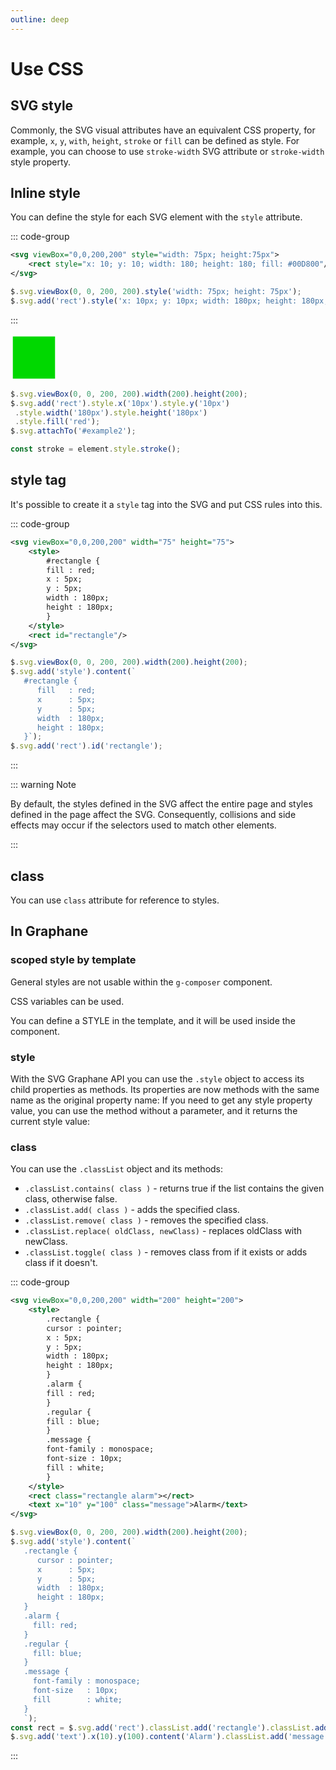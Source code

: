 ```yaml
---
outline: deep
---
```


# Use CSS

## SVG style

Commonly, the SVG visual attributes have an equivalent CSS property, for example, `x`, `y`,
`with`, `height`, `stroke` or `fill` can be defined as style. For example, you can choose to
use  `stroke-width` SVG attribute or `stroke-width` style property.

## Inline style

You can define the style for each SVG element with the `style` attribute.

::: code-group

```svg
<svg viewBox="0,0,200,200" style="width: 75px; height:75px">
    <rect style="x: 10; y: 10; width: 180; height: 180; fill: #00D800"/>
</svg>
```

```js
$.svg.viewBox(0, 0, 200, 200).style('width: 75px; height: 75px');
$.svg.add('rect').style('x: 10px; y: 10px; width: 180px; height: 180px; fill: #00D800');
```

:::

<svg viewBox="0,0,200,200" style="width: 75px; height:75px">
  <rect style="x: 10; y: 10; width: 180; height: 180; fill: #00D800"/>
</svg>


```js
$.svg.viewBox(0, 0, 200, 200).width(200).height(200);
$.svg.add('rect').style.x('10px').style.y('10px')
 .style.width('180px').style.height('180px')
 .style.fill('red');
$.svg.attachTo('#example2');
```

```js
const stroke = element.style.stroke();
```

## style tag

It's possible to create it a `style` tag into the SVG and put CSS rules into this.

::: code-group

```svg
<svg viewBox="0,0,200,200" width="75" height="75">
    <style>
        #rectangle {
        fill : red;
        x : 5px;
        y : 5px;
        width : 180px;
        height : 180px;
        }
    </style>
    <rect id="rectangle"/>
</svg>
```

```js
$.svg.viewBox(0, 0, 200, 200).width(200).height(200);
$.svg.add('style').content(`
   #rectangle {
      fill   : red;
      x      : 5px;
      y      : 5px;
      width  : 180px;
      height : 180px;
   }`);
$.svg.add('rect').id('rectangle');
```

:::

::: warning Note

By default, the styles defined in the SVG affect the entire page and styles defined in the page 
affect the SVG. Consequently, collisions and side effects may occur if the selectors used to match 
other elements.

:::


## class

You can use `class` attribute for reference to styles.


## In Graphane

### scoped style by template

General styles are not usable within the `g-composer` component.

CSS variables can be used.

You can define a STYLE in the template, and it will be used inside the component.

### style

With the SVG Graphane API you can use the `.style` object to access its child properties
as methods. Its properties are now methods with the same name as the original property name: If you
need to get any style property value, you can use the method without a parameter, and it returns the
current style value:

### class

You can use the `.classList` object and its methods:

- `.classList.contains( class )` - returns true if the list contains the given class, otherwise
  false.
- `.classList.add( class )` - adds the specified class.
- `.classList.remove( class )` - removes the specified class.
- `.classList.replace( oldClass, newClass)` - replaces oldClass with newClass.
- `.classList.toggle( class )` - removes class from if it exists or adds class if it doesn't.

::: code-group

```svg
<svg viewBox="0,0,200,200" width="200" height="200">
    <style>
        .rectangle {
        cursor : pointer;
        x : 5px;
        y : 5px;
        width : 180px;
        height : 180px;
        }
        .alarm {
        fill : red;
        }
        .regular {
        fill : blue;
        }
        .message {
        font-family : monospace;
        font-size : 10px;
        fill : white;
        }
    </style>
    <rect class="rectangle alarm"></rect>
    <text x="10" y="100" class="message">Alarm</text>
</svg>
```

```js
$.svg.viewBox(0, 0, 200, 200).width(200).height(200);
$.svg.add('style').content(`
   .rectangle {
      cursor : pointer;
      x      : 5px;
      y      : 5px;
      width  : 180px;
      height : 180px;
   }
   .alarm {
     fill: red;
   }
   .regular {
     fill: blue;
   }
   .message {
     font-family : monospace;
     font-size   : 10px;
     fill        : white;
   }
   `);
const rect = $.svg.add('rect').classList.add('rectangle').classList.add('regular');
$.svg.add('text').x(10).y(100).content('Alarm').classList.add('message');
```

:::

